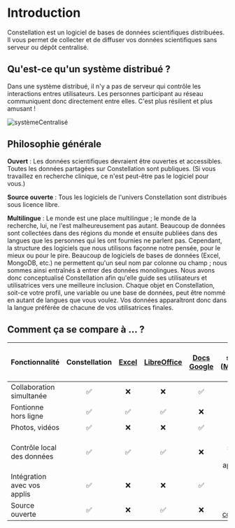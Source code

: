 # Introduction

Constellation est un logiciel de bases de données scientifiques distribuées. Il vous permet de collecter et de diffuser vos données scientifiques sans serveur ou dépôt centralisé.

## Qu'est-ce qu'un système distribué ?
Dans une système distribué, il n'y a pas de serveur qui contrôle les interactions entres utilisateurs. Les personnes participant au réseau communiquent donc directement entre elles. C'est plus résilient et plus amusant !

![systèmeCentralisé](/images/systèmeCentralisé.svg)

## Philosophie générale

**Ouvert** : Les données scientifiques devraient être ouvertes et accessibles. Toutes les données partagées sur Constellation sont publiques. (Si vous travaillez en recherche clinique, ce n'est peut-être pas le logiciel pour vous.)

**Source ouverte** : Tous les logiciels de l'univers Constellation sont distribués sous licence libre.

**Multilingue** : Le monde est une place multilingue ; le monde de la recherche, lui, ne l'est malheureusement pas autant. Beaucoup de données sont collectées dans des régions du monde et ensuite publiées dans des langues que les personnes qui les ont fournies ne parlent pas. Cependant, la structure des logiciels que nous utilisons façonne notre pensée, pour le mieux ou pour le pire. Beaucoup de logiciels de bases de données (Excel, MongoDB, etc.) ne permettent qu'un seul nom par colonne ou champ ; nous sommes ainsi entraînés à entrer des données monolingues. Nous avons donc conceptualisé Constellation afin qu'elle guide ses utilisateurs et utilisatrices vers une meilleure inclusion. Chaque objet en Constellation, soit-ce votre profil, une variable ou une base de données, peut être nommé en autant de langues que vous voulez. Vos données apparaîtront donc dans la langue préférée de chacune de vos utilisatrices finales.


## Comment ça se compare à ... ?

| Fonctionnalité | Constellation | [Excel](https://fr.wikipedia.org/wiki/Microsoft_Excel) | [LibreOffice](https://fr.libreoffice.org/) | [Docs Google](https://www.google.com/intl/fr/drive/) | BD sur serveur ([MongoDB](https://www.mongodb.com/fr-fr), [SQL](https://sql.sh/)) |
| --- | :---: | :---: | :---: |:---: | :---: |
| Collaboration simultanée | ✅ | ❌ | ❌ | ✅ | ✅ |
| Fontionne hors ligne | ✅ | ✅ | ✅ | ❌ | ❌ |
| Photos, vidéos | ✅ | ❌ | ❌ | ✅ | ✅ |
| Contrôle local des données | ✅ | ✅ | ✅ | ❌ | Si le serveur vous appartient |
| Intégration avec vos applis | ✅ | ❌ | ❌ | ✅ | ✅ |
| Source ouverte | ✅ | ❌ | ✅ | ❌ | [C'est compliqué](https://www.zdnet.fr/actualites/mongodb-la-nouvelle-licence-sspl-fait-grincer-des-dents-dans-l-open-source-39879413.htm) |

